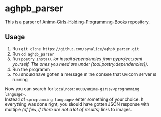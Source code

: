 # aghpb_parser
This is a parser of [Anime-Girls-Holding-Programming-Books](https://github.com/cat-milk/Anime-Girls-Holding-Programming-Books) repository.  

## Usage  
1. Run `git clone https://github.com/synalice/aghpb_parser.git`
2. Run `cd aghpb_parser`
3. Run `poetry install` _(or install dependencies from pyproject.toml yourself. The ones you need are under [tool.poetry.dependencies])_.
4. Run the programm  
5. You should have gotten a message in the console that Uvicorn server is running

Now you can search for `localhost:8000/anime-girls/<programming language>`.  
Instead of `<programming language>` enter something of your choice. If everything was done right, you should have gotten JSON response with multiple _(of few, if there are not a lot of results)_ links to images.
